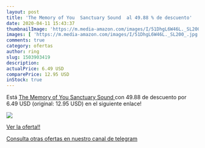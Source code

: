 ```yaml
---
layout: post
title: 'The Memory of You  Sanctuary Sound  al 49.88 % de descuento'
date: 2020-04-11 15:43:37
thumbnailImage: 'https://m.media-amazon.com/images/I/51DhgL6W46L._SL200_.jpg'
images: [ 'https://m.media-amazon.com/images/I/51DhgL6W46L._SL200_.jpg' ]
comments: true
category: ofertas
author: ring
slug: 1503903419
description:
actualPrice: 6.49 USD
comparePrice: 12.95 USD
inStock: true
---
```


Está [The Memory of You  Sanctuary Sound ](https://www.amazon.com/dp/1503903419/?tag=redken08-20) con 49.88 de descuento por 6.49 USD (original: 12.95 USD) en el siguiente enlace!

[![](https://m.media-amazon.com/images/I/51DhgL6W46L._SL200_.jpg)](https://www.amazon.com/dp/1503903419/?tag=redken08-20)

[Ver la oferta!!](https://www.amazon.com/dp/1503903419/?tag=redken08-20)

[Consulta otras ofertas en nuestro canal de telegram](https://t.me/s/ofertas25)
